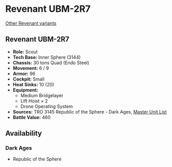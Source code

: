 # Revenant UBM-2R7

[Other Revenant variants](../revenant.md)

## Revenant UBM-2R7
- **Role:** Scout
- **Tech Base:** Inner Sphere (3144)
- **Chassis:** 30 tons Quad (Endo Steel)
- **Movement:** 6 / 9
- **Armor:** 96
- **Cockpit:** Small
- **Heat Sinks:** 10 (20)
- **Equipment:**
  - Medium Bridgelayer
  - Lift Hoist × 2
  - Drone Operating System
- **Sources:** TRO 3145 Republic of the Sphere - Dark Ages, [Master Unit List](http://masterunitlist.info/Unit/Details/6717/revenant-ubm-2r7)
- **Battle Value:** 460

## Availability

### Dark Ages
- Republic of the Sphere

